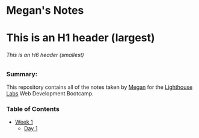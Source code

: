 # Megan's Notes
# This is an H1 header (largest)
###### This is an H6 header (smallest)
### Summary:
This repository contains all of the notes taken by [Megan](https://github.com/MeganTherion) for the [Lighthouse Labs](https://www.lighthouselabs.ca/) Web Development Bootcamp.

### Table of Contents
* [Week 1](/Week_1)
  * [Day 1](/Week_1/Day_1)


